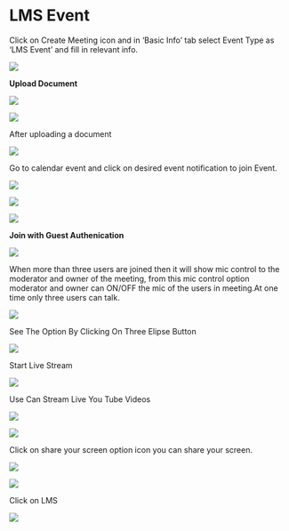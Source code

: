 # LMS Event

Click on Create Meeting icon and in ‘Basic Info’ tab select Event Type as ‘LMS Event’ and fill in relevant info.

![](../../.gitbook/assets/image%20%28519%29.png)

**Upload Document**

![](../../.gitbook/assets/image%20%28523%29.png)

![](../../.gitbook/assets/image%20%28160%29.png)

After uploading a document

![](../../.gitbook/assets/image%20%28524%29.png)

Go to calendar event and click on desired event notification to join Event.

![](../../.gitbook/assets/join-window.PNG)

![](../../.gitbook/assets/image%20%28527%29.png)

![](../../.gitbook/assets/image%20%28528%29.png)



**Join with Guest Authenication**

![](../../.gitbook/assets/image%20%28522%29.png)

When more than three users are joined then it will show mic control to the moderator and owner of the meeting, from this mic control option moderator and owner can ON/OFF the mic of the users in meeting.At one time only three users can talk.

![](../../.gitbook/assets/image%20%28513%29.png)

See The Option By Clicking On Three Elipse Button

![](../../.gitbook/assets/image%20%28526%29.png)

Start Live Stream

![](../../.gitbook/assets/image%20%28514%29.png)

Use Can Stream Live You Tube Videos

![](../../.gitbook/assets/image%20%28518%29.png)

![](../../.gitbook/assets/image%20%28512%29.png)



Click on share your screen option icon you can share your screen.

![](../../.gitbook/assets/image%20%28529%29.png)

![](../../.gitbook/assets/image%20%28520%29.png)

Click on LMS  


![](../../.gitbook/assets/image%20%28530%29.png)



